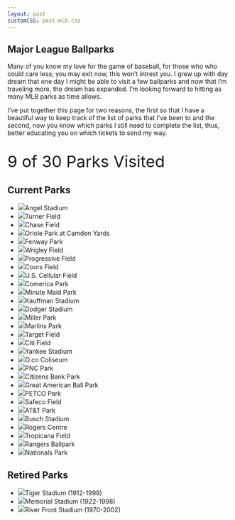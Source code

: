 ```yaml
---
layout: post
customCSS: post-mlb.css
---
```


<div class="article-header">
</div>

<article>
	<h1>Major League Ballparks</h1>
	<p>Many of you know my love for the game of baseball, for those who who could care less; you may exit now, this won&#8217;t intrest you. I grew up with day dream that one day I might be able to visit a few ballparks and now that I&#8217;m traveling more, the dream has expanded. I&#8217;m looking forward to hitting as many <span class="caps">MLB</span> parks as time allows.
<p>I&#8217;ve put together this page for two reasons, the first so that I have a beautiful way to keep track of the list of parks that I&#8217;ve been to and the second, now you know which parks I still need to complete the list, thus, better educating you on which tickets to send my way. <br />
<br /> <br />
<span style="font-size:36px; text-align: center;">9 of 30 Parks Visited</span>
<h2>Current Parks</h2>

<ul id="baseball">
	<li class="on"><img src="/assets/images/mlb/angels.png">Angel Stadium</li>
	<li class="off"><img src="/assets/images/mlb/braves.png">Turner Field</li>
	<li class="off"><img src="/assets/images/mlb/diamondbacks.png">Chase Field </li>
	<li class="on"><img src="/assets/images/mlb/orioles.png">Oriole Park at Camden Yards </li>
	<li class="off"><img src="/assets/images/mlb/red_sox.png">Fenway Park </li>
	<li class="off"><img src="/assets/images/mlb/cubs.png">Wrigley Field </li>
	<li class="off"><img src="/assets/images/mlb/indians.png">Progressive Field </li>
	<li class="off"><img src="/assets/images/mlb/rockies.png">Coors Field </li>
	<li class="on"><img src="/assets/images/mlb/whitesox.png">U.S. Cellular Field </li>
	<li class="on"><img src="/assets/images/mlb/tigers.png">Comerica Park </li>
	<li class="off"><img src="/assets/images/mlb/astros.png">Minute Maid Park </li>
	<li class="off"><img src="/assets/images/mlb/royals.png">Kauffman Stadium </li>
	<li class="off"><img src="/assets/images/mlb/dodgers.png">Dodger Stadium </li>
	<li class="off"><img src="/assets/images/mlb/brewers.png">Miller Park </li>
	<li class="off"><img src="/assets/images/mlb/marlins.png">Marlins Park </li>
	<li class="off"><img src="/assets/images/mlb/twins.png">Target Field </li>
	<li class="off"><img src="/assets/images/mlb/mets.png">Citi Field </li>
	<li class="off"><img src="/assets/images/mlb/yankees.png">Yankee Stadium </li>
	<li class="on"><img src="/assets/images/mlb/athletics.png">O.co Coliseum </li>
	<li class="off"><img src="/assets/images/mlb/pirates.png">PNC Park </li>
	<li class="off"><img src="/assets/images/mlb/phillies.png">Citizens Bank Park </li>
	<li class="on"><img src="/assets/images/mlb/reds.png">Great American Ball Park </li>
	<li class="off"><img src="/assets/images/mlb/padres.png">PETCO Park </li>
	<li class="on"><img src="/assets/images/mlb/mariners.png">Safeco Field </li>
	<li class="on"><img src="/assets/images/mlb/giants.png">AT&amp;T Park </li>
	<li class="off"><img src="/assets/images/mlb/Cardinals.png">Busch Stadium </li>
	<li class="off"><img src="/assets/images/mlb/blue_jays.png">Rogers Centre </li>
	<li class="on"><img src="/assets/images/mlb/rays.png">Tropicana Field </li>
	<li class="off"><img src="/assets/images/mlb/rangers.png">Rangers Ballpark </li>
	<li class="off"><img src="/assets/images/mlb/nationals.png">Nationals Park </li>

</ul>

<h2>Retired Parks</h2>
<ul id="baseball">
	<li class="on"><img src="/assets/images/mlb/tigers.png">Tiger Stadium (1912-1999)</li>
	<li class="on"><img src="/assets/images/mlb/orioles.png">Memorial Stadium (1922-1998)</li>
	<li class="on"><img src="/assets/images/mlb/reds.png">River Front Stadium (1970-2002)</li>
<ul>

</article>